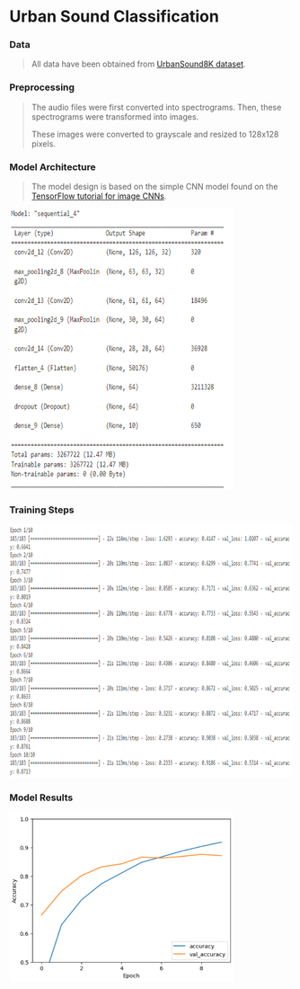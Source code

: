 # Urban Sound Classification
### Data
> All data have been obtained from [UrbanSound8K dataset](https://urbansounddataset.weebly.com/urbansound8k.html).

### Preprocessing
> The audio files were first converted into spectrograms.
> Then, these spectrograms were transformed into images.
> 
> These images were converted to grayscale and resized to 128x128 pixels.

### Model Architecture
> The model design is based on the simple CNN model found on the [TensorFlow tutorial for image CNNs](https://www.tensorflow.org/tutorials/images/cnn?hl=en).
<p align="left">
<img src="src/model.png" alt="Training" style="height: 500px; width:400px;"/>
  
### Training Steps
<p align="left">
<img src="src/training.png" alt="Training" style="height: 450px; width:600px;"/>
  
### Model Results
<p align="left">
<img src="src/accuracy.png" alt="Training" style="height: 300px; width:400px;"/>
